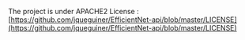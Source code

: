 The project is under APACHE2 License :
[https://github.com/jqueguiner/EfficientNet-api/blob/master/LICENSE](https://github.com/jqueguiner/EfficientNet-api/blob/master/LICENSE)	
